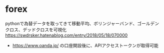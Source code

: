 # forex

pythonで為替データを取ってきて移動平均、ボリンジャーバンド、ゴールデンクロス、デッドクロスを可視化  
https://swdrsker.hatenablog.com/entry/2018/05/18/070000  

- https://www.oanda.jp/ の口座開設後に、APIアクセストークンが取得可能


![]()
